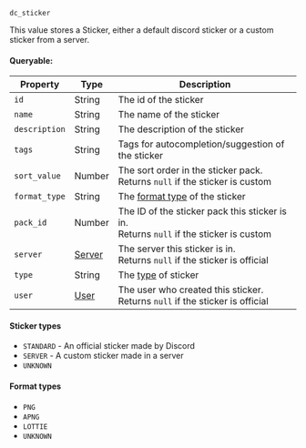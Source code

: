 `dc_sticker`

This value stores a Sticker, either a default discord sticker or a custom sticker from a server.

#### Queryable:

| Property      | Type                        | Description                                                       |
|---------------|-----------------------------|-------------------------------------------------------------------|
| `id`          | String                      | The id of the sticker                                             |
| `name`        | String                      | The name of the sticker                                           |
| `description` | String                      | The description of the sticker                                    |
| `tags`        | String                      | Tags for autocompletion/suggestion of the sticker                 |
| `sort_value`  | Number                      | The sort order in the sticker pack.<br>Returns `null` if the sticker is custom                    |
| `format_type` | String                      | The [format type](/values/sticker.md#format-types) of the sticker |
| `pack_id`     | Number                      | The ID of the sticker pack this sticker is in.<br>Returns `null` if the sticker is custom         |
| `server`      | [Server](/values/server.md) | The server this sticker is in.<br>Returns `null` if the sticker is official                         |
| `type`        | String                      | The [type](/values/sticker.md#format-types) of sticker            |
| `user`        | [User](/values/user.md)     | The user who created this sticker.<br>Returns `null` if the sticker is official                     |

#### Sticker types

* `STANDARD` - An official sticker made by Discord
* `SERVER` - A custom sticker made in a server
* `UNKNOWN`

#### Format types

* `PNG`
* `APNG`
* `LOTTIE`
* `UNKNOWN`